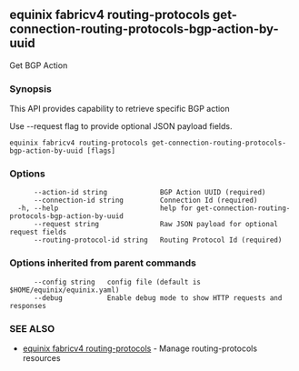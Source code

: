## equinix fabricv4 routing-protocols get-connection-routing-protocols-bgp-action-by-uuid

Get BGP Action

### Synopsis

This API provides capability to retrieve specific BGP action

Use --request flag to provide optional JSON payload fields.

```
equinix fabricv4 routing-protocols get-connection-routing-protocols-bgp-action-by-uuid [flags]
```

### Options

```
      --action-id string             BGP Action UUID (required)
      --connection-id string         Connection Id (required)
  -h, --help                         help for get-connection-routing-protocols-bgp-action-by-uuid
      --request string               Raw JSON payload for optional request fields
      --routing-protocol-id string   Routing Protocol Id (required)
```

### Options inherited from parent commands

```
      --config string   config file (default is $HOME/equinix/equinix.yaml)
      --debug           Enable debug mode to show HTTP requests and responses
```

### SEE ALSO

* [equinix fabricv4 routing-protocols](equinix_fabricv4_routing-protocols.md)	 - Manage routing-protocols resources


